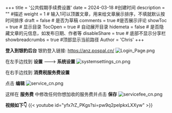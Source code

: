 +++
title = '公共假期手续费设置'
date = 2024-03-18 #创建时间
description = "" #描述
weight = 1 # 输入1可以顶置文章，用来给文章展示排序，不填就默认按时间排序
draft = false # 是否为草稿
comments = true #是否展示评论
showToc = true # 显示目录
TocOpen = true # 自动展开目录
hidemeta = false # 是否隐藏文章的元信息，如发布日期、作者等
disableShare = true # 底部不显示分享栏
showbreadcrumbs = true #顶部显示当前路径
Author = 'Chris'
+++

**登入到银豹后台**
银豹登入链接: https://anz.pospal.cn/
![Login_Page.png](/img/Login_Page.png)

在左手边找到 **设置**  ---> **系统设置**
![systemsettings_cn.png](/img/systemsettings_cn.png)

在右手边找到 **消费税服务费设置**

点击 **编辑** 
![service_cn.png](/img/service_cn.png)


这样在 **服务费** 中修改任何你想加收的服务费并点击 **保存**
![servicefee_cn.png](/img/servicefee_cn.png)

**视频如下👇**
{{< youtube id="yfx7rZ_PKgs?si=pw9q2pelpkxLXXyw" >}}